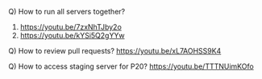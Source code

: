 Q) How to run all servers together?

1. https://youtu.be/7zxNhTJby2o
2. https://youtu.be/kYSi5Q2gYYw

Q) How to review pull requests?
https://youtu.be/xL7AOHSS9K4

Q) How to access staging server for P20?
https://youtu.be/TTTNUimKOfo
